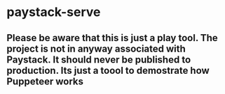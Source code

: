 # paystack-serve
## Please be aware that this is just a play tool. The project is not in anyway associated with Paystack. It should never be published to production. Its just a toool to demostrate how Puppeteer works
